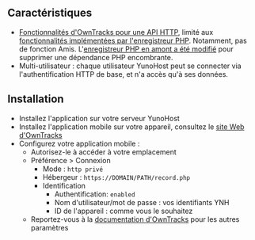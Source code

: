 ## Caractéristiques

- [Fonctionnalités d'OwnTracks pour une API HTTP](http://owntracks.org/booklet/tech/http/), limité aux [fonctionnalités implémentées par l'enregistreur PHP](https://github.com/tomyvi/php-owntracks-recorder#features). Notamment, pas de fonction Amis. L'[enregistreur PHP en amont a été modifié](https://github.com/tituspijean/php-owntracks-recorder) pour supprimer une dépendance PHP encombrante.
- Multi-utilisateur : chaque utilisateur YunoHost peut se connecter via l'authentification HTTP de base, et n'a accès qu'à ses données.

## Installation

- Installez l'application sur votre serveur YunoHost
- Installez l'application mobile sur votre appareil, consultez le [site Web d'OwnTracks](http://owntracks.org)
- Configurez votre application mobile :
  - Autorisez-le à accéder à votre emplacement
  - Préférence > Connexion
    - Mode : `http privé`
    - Hébergeur : `https://DOMAIN/PATH/record.php`
    - Identification
       - Authentification: `enabled`
       - Nom d'utilisateur/mot de passe : vos identifiants YNH
       - ID de l'appareil : comme vous le souhaitez
   - Reportez-vous à la [documentation d'OwnTracks](http://owntracks.org/booklet) pour les autres paramètres
